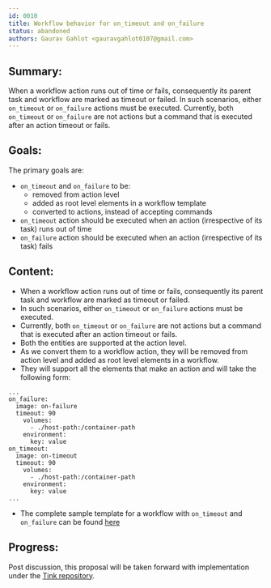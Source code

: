 ```yaml
---
id: 0010
title: Workflow behavior for on_timeout and on_failure
status: abandoned 
authors: Gaurav Gahlot <gauravgahlot0107@gmail.com>
---
```


## Summary:

When a workflow action runs out of time or fails, consequently its parent task and workflow are marked as timeout or failed.
In such scenarios, either `on_timeout` or `on_failure` actions must be executed.
Currently, both `on_timeout` or `on_failure` are not actions but a command that is executed after an action timeout or fails.

## Goals:

The primary goals are:
* `on_timeout` and `on_failure` to be:
  * removed from action level
  * added as root level elements in a workflow template
  * converted to actions, instead of accepting commands
* `on_timeout` action should be executed when an action (irrespective of its task) runs out of time
* `on_failure` action should be executed when an action (irrespective of its task) fails

## Content: 

- When a workflow action runs out of time or fails, consequently its parent task and workflow are marked as timeout or failed.
- In such scenarios, either `on_timeout` or `on_failure` actions must be executed.
- Currently, both `on_timeout` or `on_failure` are not actions but a command that is executed after an action timeout or fails.
- Both the entities are supported at the action level.
- As we convert them to a workflow action, they will be removed from action level and added as root level elements in a workflow.
- They will support all the elements that make an action and will take the following form:

```
...
on_failure:
  image: on-failure
  timeout: 90
    volumes:
      - ./host-path:/container-path
    environment:
      key: value
on_timeout:
  image: on-timeout
  timeout: 90
    volumes:
      - ./host-path:/container-path
    environment:
      key: value
...
```
- The complete sample template for a workflow with `on_timeout` and `on_failure` can be found [here](sample.tmpl)


## Progress:

Post discussion, this proposal will be taken forward with implementation under the [Tink repository](https://github.com/tinkerbell/tink/).
